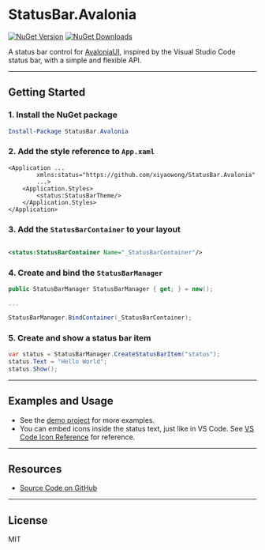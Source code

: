 # StatusBar.Avalonia

[![NuGet Version](https://img.shields.io/nuget/v/StatusBar.Avalonia.svg)](https://www.nuget.org/packages/StatusBar.Avalonia)
[![NuGet Downloads](https://img.shields.io/nuget/dt/StatusBar.Avalonia.svg)](https://www.nuget.org/packages/StatusBar.Avalonia)

A status bar control for [AvaloniaUI](https://avaloniaui.net), inspired by the Visual Studio Code status bar, with a
simple and flexible API.

---

## Getting Started

### 1. Install the NuGet package

```powershell
Install-Package StatusBar.Avalonia
```

### 2. Add the style reference to `App.xaml`

```xaml
<Application ...
        xmlns:status="https://github.com/xiyaowong/StatusBar.Avalonia"
        ...>
    <Application.Styles>
        <status:StatusBarTheme/>
    </Application.Styles>
</Application>
```

### 3. Add the `StatusBarContainer` to your layout

```xml

<status:StatusBarContainer Name="_StatusBarContainer"/>
```

### 4. Create and bind the `StatusBarManager`

```csharp
public StatusBarManager StatusBarManager { get; } = new();

...

StatusBarManager.BindContainer(_StatusBarContainer);
```

### 5. Create and show a status bar item

```csharp
var status = StatusBarManager.CreateStatusBarItem("status");
status.Text = "Hello World";
status.Show();
```

---

## Examples and Usage

* See
  the [demo project](https://github.com/xiyaowong/StatusBar.Avalonia/blob/main/demo/StatusBarDemo/ViewModels/MainViewModel.cs)
  for more examples.
* You can embed icons inside the status text, just like in VS Code.
  See [VS Code Icon Reference](https://code.visualstudio.com/api/references/icons-in-labels#icons-in-labels) for
  reference.

---

## Resources

* [Source Code on GitHub](https://github.com/xiyaowong/StatusBar.Avalonia)

---

## License

MIT